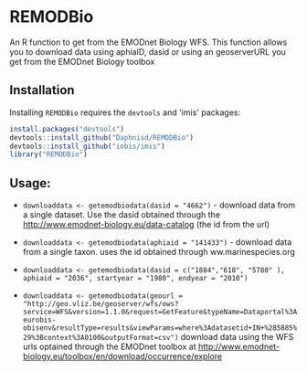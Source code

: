 # REMODBio


An R function to get from the EMODnet Biology WFS. This function allows you to download data using aphiaID, dasid or using an geoserverURL you get from the EMODnet Biology toolbox


## Installation

Installing `REMODBio` requires the `devtools` and 'imis' packages:

```R
install.packages("devtools")
devtools::install_github("Daphnisd/REMODBio")
devtools::install_github("iobis/imis")
library("REMODBio")
```

## Usage:

- `downloaddata <- getemodbiodata(dasid = "4662")`   - download data from a single dataset. Use the dasid obtained through the http://www.emodnet-biology.eu/data-catalog (the id from the url)

- `downloaddata <- getemodbiodata(aphiaid = "141433")` - download data from a single taxon. uses the id obtained through ww.marinespecies.org

- `downloaddata <- getemodbiodata(dasid = c("1884","618", "5780" ), aphiaid = "2036", startyear = "1980", endyear = "2010")`

- `downloaddata <- getemodbiodata(geourl = "http://geo.vliz.be/geoserver/wfs/ows?service=WFS&version=1.1.0&request=GetFeature&typeName=Dataportal%3Aeurobis-obisenv&resultType=results&viewParams=where%3Adatasetid+IN+%285885%29%3Bcontext%3A0100&outputFormat=csv")` download data using the WFS urls optained through the EMODnet toolbox at http://www.emodnet-biology.eu/toolbox/en/download/occurrence/explore 
